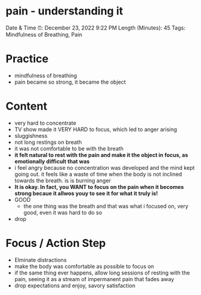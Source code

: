 # pain - understanding it

Date & Time ⏰: December 23, 2022 9:22 PM
Length (Minutes): 45
Tags: Mindfulness of Breathing, Pain

# Practice

- mindfulness of breathing
- pain became so strong, it became the object

# Content

- very hard to concentrate
- TV show made it VERY HARD to focus, which led to anger arising
- sluggishness
- not long restings on breath
- it was not comfortable to be with the breath
- ********it felt natural to rest with the pain and make it the object in focus, as emotionally difficult that was********
- i feel angry because no concentration was developed and the mind kept going out. it feels like a waste of time when the body is not inclined towards the breath. is is burning anger
- **************************************************It is okay. In fact, you WANT to focus on the pain when it becomes strong becaue it allwos youy to see it for what it truly is!**************************************************
- GOOD
    - the one thing was the breath and that was what i focused on, very good, even it was hard to do so
- drop

# Focus / Action Step

- Elminate distractions
- make the body was comfortable as possible to focus on
- if the same thing ever happens, allow long sessions of resting with the pain, seeing it as a stream of impermanent pain that fades away
- drop expectations and enjoy, savory satisfaction